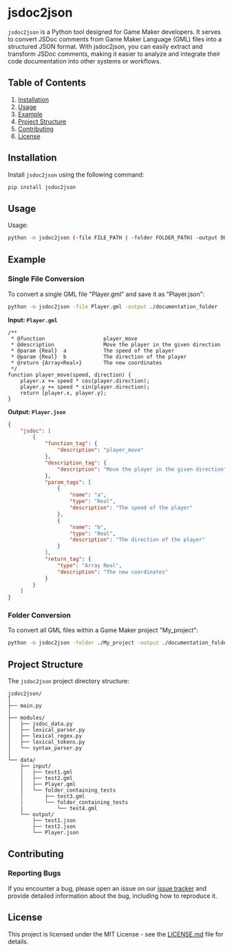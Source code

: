 # jsdoc2json

`jsdoc2json` is a Python tool designed for Game Maker developers. It serves to convert JSDoc comments from Game Maker Language (GML) files into a structured JSON format. With jsdoc2json, you can easily extract and transform JSDoc comments, making it easier to analyze and integrate their code documentation into other systems or workflows.

## Table of Contents

1. [Installation](#installation)
2. [Usage](#usage)
3. [Example](#example)
4. [Project Structure](#project-structure)
5. [Contributing](#contributing)
6. [License](#license)

## Installation

Install `jsdoc2json` using the following command:

```bash
pip install jsdoc2json
```

## Usage

Usage:

```bash
python -m jsdoc2json (-file FILE_PATH | -folder FOLDER_PATH) -output OUTPUT_PATH [-debug]
```

## Example

### Single File Conversion

To convert a single GML file "Player.gml" and save it as "Player.json":

```bash
python -m jsdoc2json -file Player.gml -output ./documentation_folder
```

**Input: `Player.gml`**

```gml
/**
 * @function                   player_move
 * @description                Move the player in the given direction
 * @param {Real}  a            The speed of the player
 * @param {Real}  b            The direction of the player
 * @return {Array<Real>}       The new coordinates
 */
function player_move(speed, direction) {
    player.x += speed * cos(player.direction);
    player.y += speed * sin(player.direction);
	return [player.x, player.y];
}
```

**Output: `Player.json`**

```json
{
    "jsdoc": [
        {
            "function_tag": {
                "description": "player_move"
            },
            "description_tag": {
                "description": "Move the player in the given direction"
            },
            "param_tags": [
                {
                    "name": "a",
                    "type": "Real",
                    "description": "The speed of the player"
                },
                {
                    "name": "b",
                    "type": "Real",
                    "description": "The direction of the player"
                }
            ],
            "return_tag": {
                "type": "Array Real",
                "description": "The new coordinates"
            }
        }
    ]
}
```

### Folder Conversion

To convert all GML files within a Game Maker project "My_project":

```bash
python -m jsdoc2json -folder ./My_project -output ./documentation_folder
```

## Project Structure

The `jsdoc2json` project directory structure:

```
jsdoc2json/
│
├── main.py
│
├── modules/
│   ├── jsdoc_data.py
│   ├── lexical_parser.py
│   ├── lexical_regex.py
│   ├── lexical_tokens.py
│   └── syntax_parser.py
│
└── data/
    ├── input/
    │   ├── test1.gml
    │   ├── test2.gml
    │   ├── Player.gml
    │   └── folder_containing_tests
    │       ├── test3.gml
    |       └── folder_containing_tests
    |           └── test4.gml
    └── output/
        ├── test1.json
        ├── test2.json
        └── Player.json
```

## Contributing

### Reporting Bugs

If you encounter a bug, please open an issue on our [issue tracker](https://github.com/votre-nom-utilisateur/nom-du-projet/issues) and provide detailed information about the bug, including how to reproduce it.

## License

This project is licensed under the MIT License - see the [LICENSE.md](LICENSE.md) file for details.